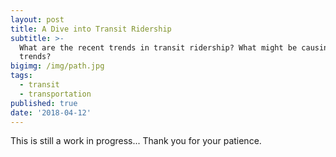 ```yaml
---
layout: post
title: A Dive into Transit Ridership
subtitle: >-
  What are the recent trends in transit ridership? What might be causing the
  trends?
bigimg: /img/path.jpg
tags:
  - transit
  - transportation
published: true
date: '2018-04-12'
---
```


This is still a work in progress... Thank you for your patience.